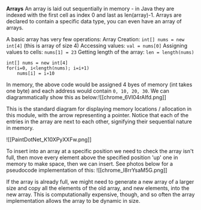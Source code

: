 **Arrays**
An array is laid out sequentially in memory - in Java they are indexed with the first cell as index 0 and last as len(array)-1. Arrays are declared to contain a specific data type, you can even have an array of arrays.

A basic array has very few operations:
	Array Creation:
	`int[] nums = new int[4]` (this is array of size 4)
	Accessing values:
	`val = nums[0]`
	Assigning values to cells:
	`nums[1] = 23`
	Getting length of the array:
	`len = length(nums)`

```
int[] nums = new int[4]  
for(i=0, i<length(nums); i=i+1)  
	nums[i] = i∗10
```

In memory, the above code would be assigned 4 byes of memory (int takes one byte) and each address would contain `0, 10, 20, 30`. We can diagrammatically show this as below:![[chrome_6VI04rAIfd.png]]

This is the standard diagram for displaying memory locations / allocation in this module, with the arrow representing a pointer. Notice that each of the entries in the array are next to each other, signifying their sequential nature in memory.

![[PaintDotNet_K10XPyXXFw.png]]

To insert into an array at a specific position we need to check the array isn't full, then move every element above the specified position 'up' one in memory to make space, then we can insert. See photos below for a pseudocode implementation of this:
![[chrome_I8rrYsaM5G.png]]

If the array is already full, we might need to generate a new array of a larger size and copy all the elements of the old array, and new elements, into the new array. This is computationally expensive, though, and so often the array implementation allows the array to be dynamic in size.